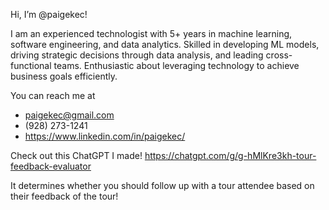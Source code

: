Hi, I’m @paigekec!
<!--- - 👀 I’m interested in ... --->

I am an experienced technologist with 5+ years in machine learning,
software engineering, and data analytics. Skilled in
developing ML models, driving strategic decisions through
data analysis, and leading cross-functional teams.
Enthusiastic about leveraging technology to achieve
business goals efficiently.

You can reach me at
- paigekec@gmail.com
- (928) 273-1241
- https://www.linkedin.com/in/paigekec/
<!--- - 💞️ I’m looking to collaborate on ...
- 📫 paigekec@gmail.com
- 
--->

Check out this ChatGPT I made! 
      https://chatgpt.com/g/g-hMlKre3kh-tour-feedback-evaluator

It determines whether you should follow up with a tour attendee based on their feedback of the tour!
<!---
paigekec/paigekec is a ✨ special ✨ repository because its `README.md` (this file) appears on your GitHub profile.
You can click the Preview link to take a look at your changes.
--->
